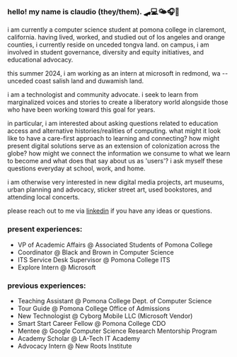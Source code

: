 ### hello! my name is claudio (they/them). 🛹💻🌤🎧🌱

i am currently a computer science student at pomona college in claremont, california. having lived, worked, and studied out of los angeles and orange counties, i currently reside on unceded tongva land. on campus, i am involved in student governance, diversity and equity initiatives, and educational advocacy.

this summer 2024, i am working as an intern at microsoft in redmond, wa -- unceded coast salish land and duwamish land.

i am a technologist and community advocate. i seek to learn from marginalized voices and stories to create a liberatory world alongside those who have been working toward this goal for years.

in particular, i am interested about asking questions related to education access and alternative histories/realities of computing. what might it look like to have a care-first approach to learning and connecting? how might present digital solutions serve as an extension of colonization across the globe? how might we connect the information we consume to what we learn to become and what does that say about us as 'users'? i ask myself these questions everyday at school, work, and home. 

i am otherwise very interested in new digital media projects, art museums, urban planning and advocacy, sticker street art, used bookstores, and attending local concerts.

please reach out to me via [linkedin](https://www.linkedin.com/in/claudio-r-castillo/) if you have any ideas or questions.

### present experiences:
* VP of Academic Affairs @ Associated Students of Pomona College
* Coordinator @ Black and Brown in Computer Science
* ITS Service Desk Supervisor @ Pomona College ITS
* Explore Intern @ Microsoft

### previous experiences:
- Teaching Assistant @ Pomona College Dept. of Computer Science
- Tour Guide @ Pomona College Office of Admissions
- New Technologist @ Cyborg Mobile LLC (Microsoft Vendor)
- Smart Start Career Fellow @ Pomona College CDO
- Mentee @ Google Computer Science Research Mentorship Program
- Academy Scholar @ LA-Tech IT Academy
- Advocacy Intern @ New Roots Institute
